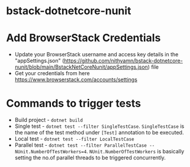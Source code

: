# bstack-dotnetcore-nunit

# Add BrowserStack Credentials
- Update your BrowserStack username and access key details in the "appSettings.json" (https://github.com/nithyamn/bstack-dotnetcore-nunit/blob/main/BstackNetCoreNunit/appSettings.json) file
- Get your credentials from here https://www.browserstack.com/accounts/settings

# Commands to trigger tests
- Build project - `dotnet build`
- Single test - `dotnet test --filter SingleTestCase`. `SingleTestCase` is the name of the test method under `[Test]` annotation to be executed.
- Local test - `dotnet test --filter LocalTestCase` 
- Parallel test - `dotnet test --filter ParallelTestCase -- NUnit.NumberOfTestWorkers=4`. `NUnit.NumberOfTestWorkers` is basically setting the no.of parallel threads to be triggered concurrently.